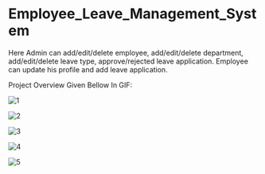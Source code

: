 # Employee_Leave_Management_System
Here Admin can add/edit/delete employee, add/edit/delete department, add/edit/delete leave type, approve/rejected  leave application. Employee can update his profile and add leave application.

Project Overview Given Bellow In GIF: 

![1](https://user-images.githubusercontent.com/25556768/109423297-11641c80-7a09-11eb-8ef7-c4b6c7f15bc0.gif)

![2](https://user-images.githubusercontent.com/25556768/109423350-407a8e00-7a09-11eb-9192-d0cb9f08826a.gif)

![3](https://user-images.githubusercontent.com/25556768/109423359-4a9c8c80-7a09-11eb-80ab-c53328378704.gif)

![4](https://user-images.githubusercontent.com/25556768/109423373-52f4c780-7a09-11eb-9b14-4e02b129a27b.gif)

![5](https://user-images.githubusercontent.com/25556768/109423390-5be59900-7a09-11eb-8ed6-8765e5be1bea.gif)
